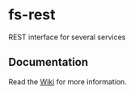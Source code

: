 # fs-rest
REST interface for several services

## Documentation
Read the [Wiki](https://github.com/Fachschaft07/fs-rest/wiki) for more information.
